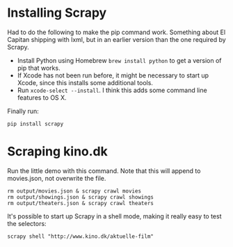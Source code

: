 # Installing Scrapy

Had to do the following to make the pip command work. Something about El Capitan shipping with lxml, but in an earlier version than the one required by Scrapy.

* Install Python using Homebrew `brew install python` to get a version of pip that works.
* If Xcode has not been run before, it might be necessary to start up Xcode, since this installs some additional tools.
* Run `xcode-select --install`. I think this adds some command line features to OS X.

Finally run:

    pip install scrapy

# Scraping kino.dk

Run the little demo with this command. Note that this will append to movies.json, not overwrite the file.

    rm output/movies.json & scrapy crawl movies
    rm output/showings.json & scrapy crawl showings
    rm output/theaters.json & scrapy crawl theaters

It's possible to start up Scrapy in a shell mode, making it really easy to test the selectors:

    scrapy shell "http://www.kino.dk/aktuelle-film"
